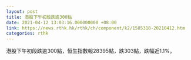 ```yaml
---
layout: post
title: 港股下午初段跌逾300點
date: 2021-04-12 13:03:16.000000000 +08:00
link: https://news.rthk.hk/rthk/ch/component/k2/1585318-20210412.htm
categories: rthk
---
```


港股下午初段跌逾300點，恒生指數報28395點，跌303點，跌幅近1.1%。
